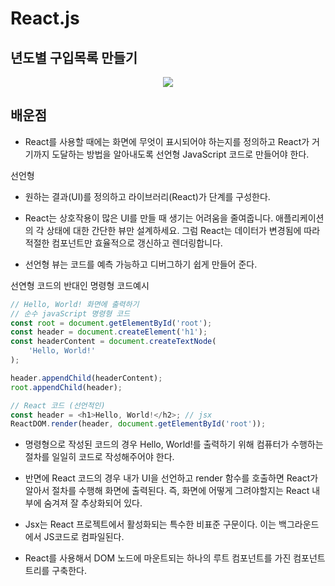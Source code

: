 # React.js

## 년도별 구입목록 만들기

<p align="center">
<img src = "![ezgif com-gif-maker](https://user-images.githubusercontent.com/70246174/203681607-ede990bd-7ca3-4243-b33e-92716bd376dd.gif)">
</p>

## 배운점

- React를 사용할 때에는 화면에 무엇이 표시되어야 하는지를 정의하고 React가 거기까지 도달하는 방법을 알아내도록 선언형 JavaScript 코드로 만들어야 한다.

선언형

- 원하는 결과(UI)를 정의하고 라이브러리(React)가 단계를 구성한다.

- React는 상호작용이 많은 UI를 만들 때 생기는 어려움을 줄여줍니다. 애플리케이션의 각 상태에 대한 간단한 뷰만 설계하세요. 그럼 React는 데이터가 변경됨에 따라 적절한 컴포넌트만 효율적으로 갱신하고 렌더링합니다.

- 선언형 뷰는 코드를 예측 가능하고 디버그하기 쉽게 만들어 준다.

선연형 코드의 반대인 명령형 코드예시

```JavaScript
// Hello, World! 화면에 출력하기
// 순수 javaScript 명령형 코드
const root = document.getElementById('root');
const header = document.createElement('h1');
const headerContent = document.createTextNode(
	'Hello, World!'
);

header.appendChild(headerContent);
root.appendChild(header);

// React 코드 (선언적인)
const header = <h1>Hello, World!</h2>; // jsx
ReactDOM.render(header, document.getElementById('root'));

```

- 명령형으로 작성된 코드의 경우 Hello, World!를 출력하기 위해 컴퓨터가 수행하는 절차를 일일히 코드로 작성해주어야 한다.

- 반면에 React 코드의 경우 내가 UI을 선언하고 render 함수를 호출하면 React가 알아서 절차를 수행해 화면에 출력된다. 즉, 화면에 어떻게 그려야할지는 React 내부에 숨겨져 잘 추상화되어 있다.

- Jsx는 React 프로젝트에서 활성화되는 특수한 비표준 구문이다. 이는 백그라운드에서 JS코드로 컴파일된다.

- React를 사용해서 DOM 노드에 마운트되는 하나의 루트 컴포넌트를 가진 컴포넌트 트리를 구축한다.
